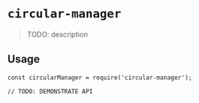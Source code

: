 # `circular-manager`

> TODO: description

## Usage

```
const circularManager = require('circular-manager');

// TODO: DEMONSTRATE API
```
